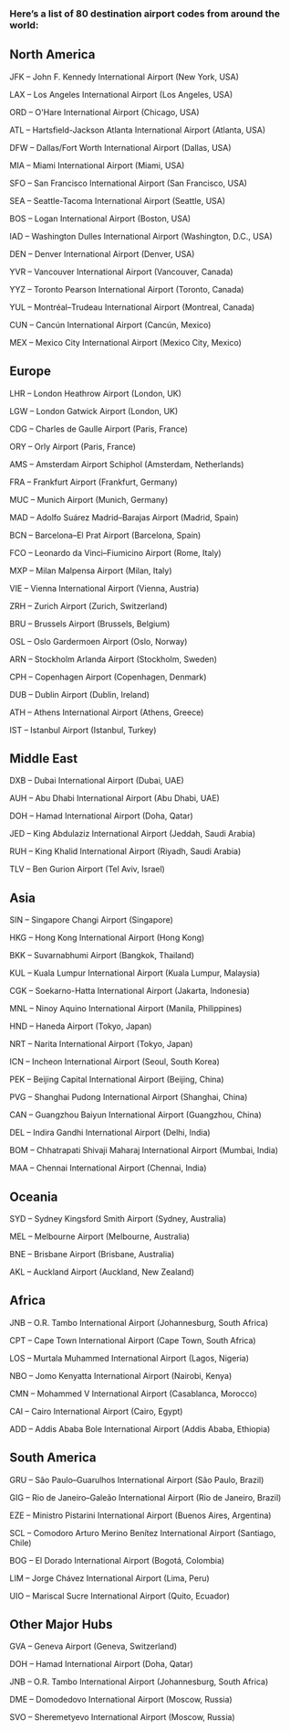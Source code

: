### Here’s a list of 80 destination airport codes from around the world:

## North America
JFK – John F. Kennedy International Airport (New York, USA)

LAX – Los Angeles International Airport (Los Angeles, USA)

ORD – O'Hare International Airport (Chicago, USA)

ATL – Hartsfield-Jackson Atlanta International Airport (Atlanta, USA)

DFW – Dallas/Fort Worth International Airport (Dallas, USA)

MIA – Miami International Airport (Miami, USA)

SFO – San Francisco International Airport (San Francisco, USA)

SEA – Seattle-Tacoma International Airport (Seattle, USA)

BOS – Logan International Airport (Boston, USA)

IAD – Washington Dulles International Airport (Washington, D.C., USA)

DEN – Denver International Airport (Denver, USA)

YVR – Vancouver International Airport (Vancouver, Canada)

YYZ – Toronto Pearson International Airport (Toronto, Canada)

YUL – Montréal–Trudeau International Airport (Montreal, Canada)

CUN – Cancún International Airport (Cancún, Mexico)

MEX – Mexico City International Airport (Mexico City, Mexico)

## Europe
LHR – London Heathrow Airport (London, UK)

LGW – London Gatwick Airport (London, UK)

CDG – Charles de Gaulle Airport (Paris, France)

ORY – Orly Airport (Paris, France)

AMS – Amsterdam Airport Schiphol (Amsterdam, Netherlands)

FRA – Frankfurt Airport (Frankfurt, Germany)

MUC – Munich Airport (Munich, Germany)

MAD – Adolfo Suárez Madrid–Barajas Airport (Madrid, Spain)

BCN – Barcelona–El Prat Airport (Barcelona, Spain)

FCO – Leonardo da Vinci–Fiumicino Airport (Rome, Italy)

MXP – Milan Malpensa Airport (Milan, Italy)

VIE – Vienna International Airport (Vienna, Austria)

ZRH – Zurich Airport (Zurich, Switzerland)

BRU – Brussels Airport (Brussels, Belgium)

OSL – Oslo Gardermoen Airport (Oslo, Norway)

ARN – Stockholm Arlanda Airport (Stockholm, Sweden)

CPH – Copenhagen Airport (Copenhagen, Denmark)

DUB – Dublin Airport (Dublin, Ireland)

ATH – Athens International Airport (Athens, Greece)

IST – Istanbul Airport (Istanbul, Turkey)

## Middle East
DXB – Dubai International Airport (Dubai, UAE)

AUH – Abu Dhabi International Airport (Abu Dhabi, UAE)

DOH – Hamad International Airport (Doha, Qatar)

JED – King Abdulaziz International Airport (Jeddah, Saudi Arabia)

RUH – King Khalid International Airport (Riyadh, Saudi Arabia)

TLV – Ben Gurion Airport (Tel Aviv, Israel)

## Asia
SIN – Singapore Changi Airport (Singapore)

HKG – Hong Kong International Airport (Hong Kong)

BKK – Suvarnabhumi Airport (Bangkok, Thailand)

KUL – Kuala Lumpur International Airport (Kuala Lumpur, Malaysia)

CGK – Soekarno-Hatta International Airport (Jakarta, Indonesia)

MNL – Ninoy Aquino International Airport (Manila, Philippines)

HND – Haneda Airport (Tokyo, Japan)

NRT – Narita International Airport (Tokyo, Japan)

ICN – Incheon International Airport (Seoul, South Korea)

PEK – Beijing Capital International Airport (Beijing, China)

PVG – Shanghai Pudong International Airport (Shanghai, China)

CAN – Guangzhou Baiyun International Airport (Guangzhou, China)

DEL – Indira Gandhi International Airport (Delhi, India)

BOM – Chhatrapati Shivaji Maharaj International Airport (Mumbai, India)

MAA – Chennai International Airport (Chennai, India)

## Oceania
SYD – Sydney Kingsford Smith Airport (Sydney, Australia)

MEL – Melbourne Airport (Melbourne, Australia)

BNE – Brisbane Airport (Brisbane, Australia)

AKL – Auckland Airport (Auckland, New Zealand)

## Africa
JNB – O.R. Tambo International Airport (Johannesburg, South Africa)

CPT – Cape Town International Airport (Cape Town, South Africa)

LOS – Murtala Muhammed International Airport (Lagos, Nigeria)

NBO – Jomo Kenyatta International Airport (Nairobi, Kenya)

CMN – Mohammed V International Airport (Casablanca, Morocco)

CAI – Cairo International Airport (Cairo, Egypt)

ADD – Addis Ababa Bole International Airport (Addis Ababa, Ethiopia)

## South America
GRU – São Paulo–Guarulhos International Airport (São Paulo, Brazil)

GIG – Rio de Janeiro–Galeão International Airport (Rio de Janeiro, Brazil)

EZE – Ministro Pistarini International Airport (Buenos Aires, Argentina)

SCL – Comodoro Arturo Merino Benítez International Airport (Santiago, Chile)

BOG – El Dorado International Airport (Bogotá, Colombia)

LIM – Jorge Chávez International Airport (Lima, Peru)

UIO – Mariscal Sucre International Airport (Quito, Ecuador)

## Other Major Hubs
GVA – Geneva Airport (Geneva, Switzerland)

DOH – Hamad International Airport (Doha, Qatar)

JNB – O.R. Tambo International Airport (Johannesburg, South Africa)

DME – Domodedovo International Airport (Moscow, Russia)

SVO – Sheremetyevo International Airport (Moscow, Russia)
